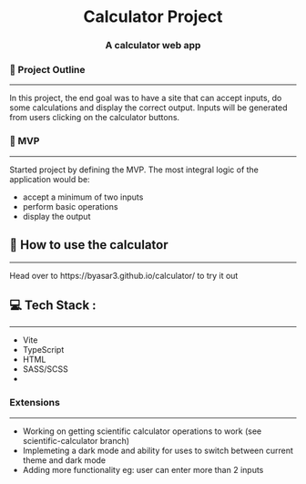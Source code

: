 <h1 align="center">Calculator Project</h1>
<h3 align="center">A calculator web app</h3>

### 🚀 Project Outline

---

<p> In this project, the end goal was to have a site that can accept inputs, do some calculations and display the correct output. Inputs will be generated from users clicking on the calculator buttons.
</p>

###  🌱 MVP

---

<p>
Started project by defining the MVP. The most integral logic of the application would be:

- accept a minimum of two inputs
- perform basic operations
- display the output
</p>

## 💬 How to use the calculator

---

<p>
Head over to https://byasar3.github.io/calculator/ to try it out
</p>

## 💻 Tech Stack :

---

- Vite
- TypeScript
- HTML
- SASS/SCSS
- 


### Extensions

---

- Working on getting scientific calculator operations to work (see scientific-calculator branch)
- Implemeting a dark mode and ability for uses to switch between current theme and dark mode
- Adding more functionality eg: user can enter more than 2 inputs
